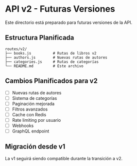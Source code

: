 # API v2 - Futuras Versiones

Este directorio está preparado para futuras versiones de la API.

## Estructura Planificada

```
routes/v2/
├── books.js          # Rutas de libros v2
├── authors.js        # Nuevas rutas de autores
├── categories.js     # Rutas de categorías
└── README.md         # Este archivo
```

## Cambios Planificados para v2

- [ ] Nuevas rutas de autores
- [ ] Sistema de categorías
- [ ] Paginación mejorada
- [ ] Filtros avanzados
- [ ] Cache con Redis
- [ ] Rate limiting por usuario
- [ ] Webhooks
- [ ] GraphQL endpoint

## Migración desde v1

La v1 seguirá siendo compatible durante la transición a v2.
